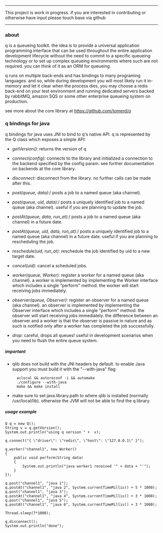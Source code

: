 ***************************************************************************************

This project is work in progress. if you are interested in contributing or otherwise have input
please touch base via github

***************************************************************************************

### about

q is a queueing toolkit. the idea is to provide a universal application programming interface that can be used throughout the entire
application development lifecycle without the need to commit to a specific queueing technology or to set up complex queueing environments 
where such are not required. you can think of it as an ORM for queueing. 

q runs on multiple back-ends and has bindings to many programing languages. and so, while during development you will most likely run it in-memory and let it clear when the process dies, you may choose a redis back-end on your test environment and running dedicated servers backed by rabbitMQ, amazon SQS or some other enterprise queueing system on production. 

see more about the core library at https://github.com/tomerd/q

### q bindings for java

q bindings for java uses JNI to bind to q's native API. q is represented by the Q class which exposes a simple API:

* *getVersion():* returns the version of q

* *connect(config):* connects to the library and initialized a connection to the backend specified by the config param. see further documentation on backends at the core library.

* *disconnect:* disconnect from the library. no further calls can be made after this.

* *post(queue, data):*/ posts a job to a named queue (aka channel).

* *post(queue, uid, data):*/ posts a uniquely identified job to a named queue (aka channel). useful if you are planning to update the job.

* *postAt(queue, data, run_at):*/ posts a job to a named queue (aka channel) in a future date.

* *postAt(queue, uid, data, run_at):*/ posts a uniquely identified job to a named queue (aka channel) in a future date. useful if you are planning to rescheduling the job.
	

* *reschedule(uid, run_at):* reschedule the job identified by uid to a new target date.

* *cancel(uid):* cancel a scheduled jobs.

* *worker(queue, Worker):* register a worker for a named queue (aka channel). a worker is implemented by implementing the Worker interface which includes a single "perform" method. the worker will start receiving jobs immediately.

* *observer(queue, Observer):* register an observer for a named queue (aka channel). an observer is implemented by implementing the Observer interface which includes a single "perform" method. the observer will start receiving jobs immediately. the difference between an observer and a worker is that the observer is passive in nature and as such is notified only after a
worker has completed the job successfully.

* *drop:* careful, drops all queues! useful in development scenarios when you need to flush the entire queue system.

##### important

* qlib does not build with the JNI headers by default. to enable Java support you must build it with the "--with-java" flag

		aclocal && autoreconf -i && automake
		./configure --with-java
		make && make install

* make sure to set java.library.path to where qlib is installed (normally /usr/local/lib). otherwise the JVM will not be able to find the q library.

##### usage example

	Q q = new Q();
    String v = q.getVersion();
    System.out.println("using q version " +  v);

    q.connect("{ \"driver\": \"redis\", \"host\": \"127.0.0.1\" }");

    q.worker("channel1", new Worker()
    {
        public void perform(String data)
        {
            System.out.println("java worker1 received '" + data + "'");
        }
    });

    q.post("channel1", "java 1");
    q.postAt("channel1", "java 2", System.currentTimeMillis() + 5 * 1000);
    q.post("channel1", "java 3");
    q.postAt("channel1", "java 4", System.currentTimeMillis() + 3 * 1000);
    q.post("channel1", "java 5");
    q.postAt("channel1", "java 6", System.currentTimeMillis() + 3 * 1000);

    Thread.sleep(7*1000);

    q.disconnect();
    System.out.println("done");
